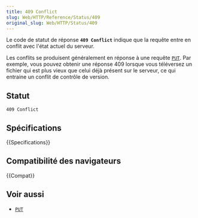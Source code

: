 ```yaml
---
title: 409 Conflict
slug: Web/HTTP/Reference/Status/409
original_slug: Web/HTTP/Status/409
---
```


Le code de statut de réponse **`409 Conflict`** indique que la requête entre en conflit avec l'état actuel du serveur.

Les conflits se produisent généralement en réponse à une requête [`PUT`](/fr/docs/Web/HTTP/Methods/PUT). Par exemple, vous pouvez obtenir une réponse 409 lorsque vous téléversez un fichier qui est plus vieux que celui déjà présent sur le serveur, ce qui entraine un conflit de contrôle de version.

## Statut

```
409 Conflict
```

## Spécifications

{{Specifications}}

## Compatibilité des navigateurs

{{Compat}}

## Voir aussi

- [`PUT`](/fr/docs/Web/HTTP/Methods/PUT)
